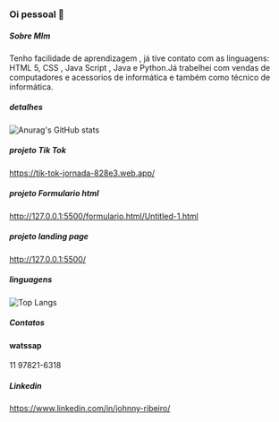 ### Oi pessoal 👋

##### Sobre MIm
Tenho facilidade de aprendizagem , já tive contato com as linguagens: HTML 5, CSS , Java Script , Java e Python.Já trabelhei com vendas de computadores e acessorios de informática  e também como técnico de informática.

##### detalhes 
![Anurag's GitHub stats](https://github-readme-stats.vercel.app/api?username=johnnyribeirobezerra&show_icons=true&theme=merko)

##### projeto Tik Tok
 https://tik-tok-jornada-828e3.web.app/ 
 ##### projeto Formulario html
 http://127.0.0.1:5500/formulario.html/Untitled-1.html

##### projeto landing page
http://127.0.0.1:5500/
 


##### linguagens
![Top Langs](https://github-readme-stats.vercel.app/api/top-langs/?username=johnnyribeirobezerra&exclude_repo=Projeto-tik-tok-readme-stats,anuraghazra.github.io)

##### Contatos
#### watssap
11 97821-6318
##### Linkedin
 https://www.linkedin.com/in/johnny-ribeiro/



